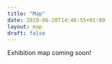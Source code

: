 ```yaml
---
title: "Map"
date: 2019-06-28T14:46:55+01:00
layout: map
draft: false
---
```


Exhibition map coming soon!